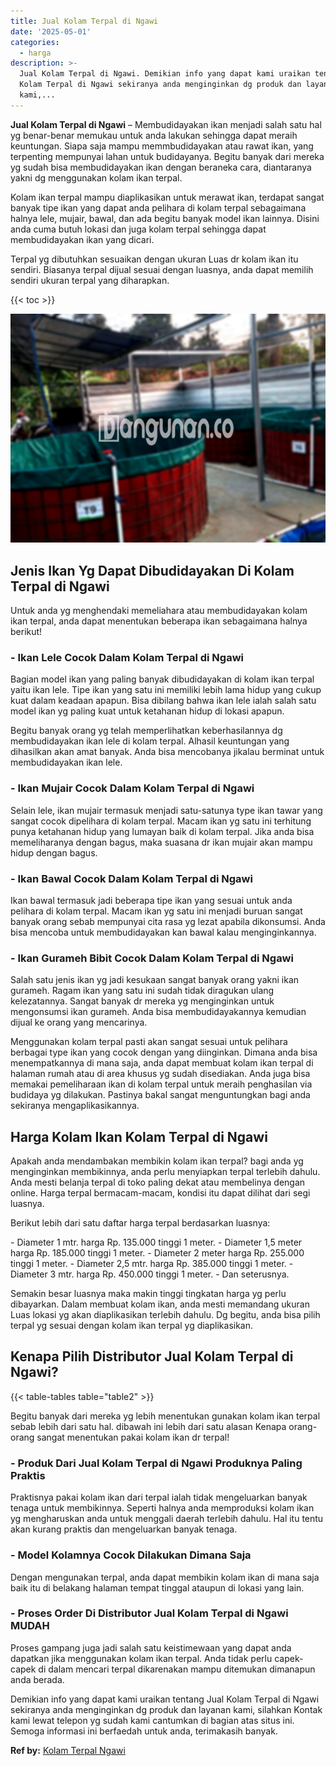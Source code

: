 ```yaml
---
title: Jual Kolam Terpal di Ngawi
date: '2025-05-01'
categories:
  - harga
description: >-
  Jual Kolam Terpal di Ngawi. Demikian info yang dapat kami uraikan tentang Jual
  Kolam Terpal di Ngawi sekiranya anda menginginkan dg produk dan layanan
  kami,...
---
```


**Jual Kolam Terpal di Ngawi** – Membudidayakan ikan menjadi salah satu hal yg benar-benar memukau untuk anda lakukan sehingga dapat meraih keuntungan. Siapa saja mampu memmbudidayakan atau rawat ikan, yang terpenting mempunyai lahan untuk budidayanya. Begitu banyak dari mereka yg sudah bisa membudidayakan ikan dengan beraneka cara, diantaranya yakni dg menggunakan kolam ikan terpal.

Kolam ikan terpal mampu diaplikasikan untuk merawat ikan, terdapat sangat banyak tipe ikan yang dapat anda pelihara di kolam terpal sebagaimana halnya lele, mujair, bawal, dan ada begitu banyak model ikan lainnya. Disini anda cuma butuh lokasi dan juga kolam terpal sehingga dapat membudidayakan ikan yang dicari.

Terpal yg dibutuhkan sesuaikan dengan ukuran Luas dr kolam ikan itu sendiri. Biasanya terpal dijual sesuai dengan luasnya, anda dapat memilih sendiri ukuran terpal yang diharapkan.

{{< toc >}}

![Jual Kolam Terpal di Ngawi](/images/jual-kolam-terpal-44.png)

## Jenis Ikan Yg Dapat Dibudidayakan Di Kolam Terpal di Ngawi

Untuk anda yg menghendaki memeliahara atau membudidayakan kolam ikan terpal, anda dapat menentukan beberapa ikan sebagaimana halnya berikut!

### \- Ikan Lele Cocok Dalam Kolam Terpal di Ngawi

Bagian model ikan yang paling banyak dibudidayakan di kolam ikan terpal yaitu ikan lele. Tipe ikan yang satu ini memiliki lebih lama hidup yang cukup kuat dalam keadaan apapun. Bisa dibilang bahwa ikan lele ialah salah satu model ikan yg paling kuat untuk ketahanan hidup di lokasi apapun.

Begitu banyak orang yg telah memperlihatkan keberhasilannya dg membudidayakan ikan lele di kolam terpal. Alhasil keuntungan yang dihasilkan akan amat banyak. Anda bisa mencobanya jikalau berminat untuk membudidayakan ikan lele.

### \- Ikan Mujair Cocok Dalam Kolam Terpal di Ngawi

Selain lele, ikan mujair termasuk menjadi satu-satunya type ikan tawar yang sangat cocok dipelihara di kolam terpal. Macam ikan yg satu ini terhitung punya ketahanan hidup yang lumayan baik di kolam terpal. Jika anda bisa memeliharanya dengan bagus, maka suasana dr ikan mujair akan mampu hidup dengan bagus.

### \- Ikan Bawal Cocok Dalam Kolam Terpal di Ngawi

Ikan bawal termasuk jadi beberapa tipe ikan yang sesuai untuk anda pelihara di kolam terpal. Macam ikan yg satu ini menjadi buruan sangat banyak orang sebab mempunyai cita rasa yg lezat apabila dikonsumsi. Anda bisa mencoba untuk membudidayakan kan bawal kalau menginginkannya.

### \- Ikan Gurameh Bibit Cocok Dalam Kolam Terpal di Ngawi

Salah satu jenis ikan yg jadi kesukaan sangat banyak orang yakni ikan gurameh. Ragam ikan yang satu ini sudah tidak diragukan ulang kelezatannya. Sangat banyak dr mereka yg menginginkan untuk mengonsumsi ikan gurameh. Anda bisa membudidayakannya kemudian dijual ke orang yang mencarinya.

Menggunakan kolam terpal pasti akan sangat sesuai untuk pelihara berbagai type ikan yang cocok dengan yang diinginkan. Dimana anda bisa menempatkannya di mana saja, anda dapat membuat kolam ikan terpal di halaman rumah atau di area khusus yg sudah disediakan. Anda juga bisa memakai pemeliharaan ikan di kolam terpal untuk meraih penghasilan via budidaya yg dilakukan. Pastinya bakal sangat menguntungkan bagi anda sekiranya mengaplikasikannya.

## Harga Kolam Ikan Kolam Terpal di Ngawi

Apakah anda mendambakan membikin kolam ikan terpal? bagi anda yg menginginkan membikinnya, anda perlu menyiapkan terpal terlebih dahulu. Anda mesti belanja terpal di toko paling dekat atau membelinya dengan online. Harga terpal bermacam-macam, kondisi itu dapat dilihat dari segi luasnya.

Berikut lebih dari satu daftar harga terpal berdasarkan luasnya:

\- Diameter 1 mtr. harga Rp. 135.000 tinggi 1 meter. - Diameter 1,5 meter harga Rp. 185.000 tinggi 1 meter. - Diameter 2 meter harga Rp. 255.000 tinggi 1 meter. - Diameter 2,5 mtr. harga Rp. 385.000 tinggi 1 meter. - Diameter 3 mtr. harga Rp. 450.000 tinggi 1 meter. - Dan seterusnya.

Semakin besar luasnya maka makin tinggi tingkatan harga yg perlu dibayarkan. Dalam membuat kolam ikan, anda mesti memandang ukuran Luas lokasi yg akan diaplikasikan terlebih dahulu. Dg begitu, anda bisa pilih terpal yg sesuai dengan kolam ikan terpal yg diaplikasikan.

## Kenapa Pilih Distributor Jual Kolam Terpal di Ngawi?

{{< table-tables table="table2" >}}

Begitu banyak dari mereka yg lebih menentukan gunakan kolam ikan terpal sebab lebih dari satu hal. dibawah ini lebih dari satu alasan Kenapa orang-orang sangat menentukan pakai kolam ikan dr terpal!

### \- Produk Dari Jual Kolam Terpal di Ngawi Produknya Paling Praktis

Praktisnya pakai kolam ikan dari terpal ialah tidak mengeluarkan banyak tenaga untuk membikinnya. Seperti halnya anda memproduksi kolam ikan yg mengharuskan anda untuk menggali daerah terlebih dahulu. Hal itu tentu akan kurang praktis dan mengeluarkan banyak tenaga.

### \- Model Kolamnya Cocok Dilakukan Dimana Saja

Dengan mengunakan terpal, anda dapat membikin kolam ikan di mana saja baik itu di belakang halaman tempat tinggal ataupun di lokasi yang lain.

### \- Proses Order Di Distributor Jual Kolam Terpal di Ngawi MUDAH

Proses gampang juga jadi salah satu keistimewaan yang dapat anda dapatkan jika menggunakan kolam ikan terpal. Anda tidak perlu capek-capek di dalam mencari terpal dikarenakan mampu ditemukan dimanapun anda berada.

Demikian info yang dapat kami uraikan tentang Jual Kolam Terpal di Ngawi sekiranya anda menginginkan dg produk dan layanan kami, silahkan Kontak kami lewat telepon yg sudah kami cantumkan di bagian atas situs ini. Semoga informasi ini berfaedah untuk anda, terimakasih banyak.

**Ref by:** [Kolam Terpal Ngawi](https://id.wikipedia.org/wiki/Kolam)
